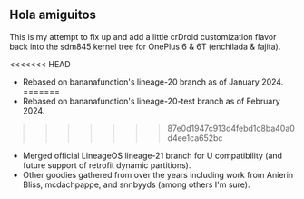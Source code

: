 ## Hola amiguitos

This is my attempt to fix up and add a little crDroid customization flavor back into the sdm845 kernel tree for OnePlus 6 & 6T (enchilada & fajita).

<<<<<<< HEAD
- Rebased on bananafunction's lineage-20 branch as of January 2024.
=======
- Rebased on bananafunction's lineage-20-test branch as of February 2024.
>>>>>>> 87e0d1947c913d4febd1c8ba40a0d4ee1ca652bc
- Merged official LineageOS lineage-21 branch for U compatibility (and future support of retrofit dynamic partitions).
- Other goodies gathered from over the years including work from Anierin Bliss, mcdachpappe, and snnbyyds (among others I'm sure).
